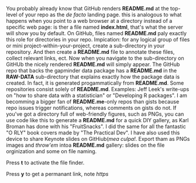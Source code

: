 You probably already know that GitHub renders **README.md** at the top-level of your repo as the *de facto* landing page. this is analogous to what happens when you point to a web browser at a directory instead of a specific web page: is ther a file named **index.html**, that's what the server will show you by default. On GitHub, files named **README.md** paly exactly this role for directories in your repo.
Impication: for any logical group of files or mini project-within-your-project, create a sub-directory in your repository. And then create a **README.md** file to annotate these files, collect relevant links, ect.  Now when you navigate to the sub-directory on GitHUb the nicely rendered **README.md** will simply appear. The GitHub repo that backs the gapminder data package has a **README.md** in the **RAW-DATA** sub-directory that explains exactly how the package data is created. In fact, it is generated progammatically from **README.md**.
Some repositories consist solely of **README.md**. Examples: Jeff Leek's write-ups on "how to share data with a statistician" or  "Developing R packages". I am becomming a bigger fan of **README.me**-only repos than gists because repo issues trigger notifications, whereas comments on gists do not.
If you've got a directory full of web-friendly figures, such as PNGs, you can use code like this to generate a **README.md** for a quick DIY gallery, as Karl Broman has done with his "FruitSnacks". I did the same for all the fantastic "O RLY" book covers made by "The Practical Dev".
I have also used this device to share Keynote slides on GitHiub(*mea culpa!*.  Export tham as PNGs images and *throw'em* intoa **README.md** gallery: slides on the file orginization and some on file naming.

Press **t** to activate the file finder.

Press **y** to get a permanant link, note *https*

